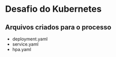 # Desafio do Kubernetes

## Arquivos criados para o processo

- deployment.yaml
- service.yaml
- hpa.yaml